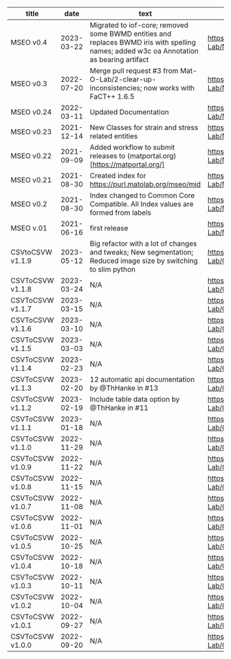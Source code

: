 | title | date | text | link | subtitle | 
|   ---  |  ---  | ---  | ---  | ---  | 
| MSEO v0.4 | 2023-03-22 | Migrated to iof-core; removed some BWMD entities and replaces BWMD iris with spelling names; added w3c oa Annotation as bearing artifact | https://github.com/Mat-O-Lab/MSEO/compare/v0.3...v0.4 | 
| MSEO v0.3 | 2022-07-20 | Merge pull request #3 from Mat-O-Lab/2-clear-up-inconsistencies; now works with FaCT++ 1.6.5 | https://github.com/Mat-O-Lab/MSEO/compare/v0.24...v0.3 | 
| MSEO v0.24 | 2022-03-11 | Updated Documentation | https://github.com/Mat-O-Lab/MSEO/compare/v0.23...v0.24 | 
| MSEO v0.23 | 2021-12-14 | New Classes for strain and stress related entities | https://github.com/Mat-O-Lab/MSEO/compare/v0.22...v0.23 | 
| MSEO v0.22 | 2021-09-09 | Added workflow to submit releases to (matportal.org)[https://matportal.org/] | https://github.com/Mat-O-Lab/MSEO/compare/v0.21...v0.22 | 
| MSEO v0.21 | 2021-08-30 | Created index for https://purl.matolab.org/mseo/mid | https://github.com/Mat-O-Lab/MSEO/compare/v0.2...v0.21 | 
| MSEO v0.2 | 2021-08-30 | Index changed to Common Core Compatible. All Index values are formed from labels | https://github.com/Mat-O-Lab/MSEO/compare/v.01...v0.2 | 
| MSEO v.01 | 2021-06-16 | first release | https://github.com/Mat-O-Lab/MSEO/compare/initial...v.01 | 
| CSVtoCSVW v1.1.9 |  2023-05-12 |  Big refactor with a lot of changes and tweaks; New segmentation; Reduced image size by switching to slim python |  https://github.com/Mat-O-Lab/CSVtoCSVW/releases/tag/v1.1.9 | 
| CSVToCSVW v1.1.8 | 2023-03-24 | N/A | https://github.com/Mat-O-Lab/CSVtoCSVW/releases/tag/v1.1.8 | 
| CSVToCSVW v1.1.7 | 2023-03-15 | N/A | https://github.com/Mat-O-Lab/CSVtoCSVW/releases/tag/v1.1.7 | 
| CSVToCSVW v1.1.6 | 2023-03-10 | N/A | https://github.com/Mat-O-Lab/CSVtoCSVW/releases/tag/v1.1.6 | 
| CSVToCSVW v1.1.5 | 2023-03-03 | N/A | https://github.com/Mat-O-Lab/CSVtoCSVW/releases/tag/v1.1.5 | 
| CSVToCSVW v1.1.4 | 2023-02-23 | N/A | https://github.com/Mat-O-Lab/CSVtoCSVW/releases/tag/v1.1.4 | 
| CSVToCSVW v1.1.3 | 2023-02-20 | 12 automatic api documentation by @ThHanke in #13 | https://github.com/Mat-O-Lab/CSVtoCSVW/releases/tag/v1.1.3 | 
| CSVToCSVW v1.1.2 | 2023-02-19 | Include table data option by @ThHanke in #11 | https://github.com/Mat-O-Lab/CSVtoCSVW/releases/tag/v1.1.2 | 
| CSVToCSVW v1.1.1 | 2023-01-18 | N/A | https://github.com/Mat-O-Lab/CSVtoCSVW/releases/tag/v1.1.1 | 
| CSVToCSVW v1.1.0 | 2022-11-29 | N/A | https://github.com/Mat-O-Lab/CSVtoCSVW/releases/tag/v1.1.0 | 
| CSVToCSVW v1.0.9 | 2022-11-22 | N/A | https://github.com/Mat-O-Lab/CSVtoCSVW/releases/tag/v1.0.9 | 
| CSVToCSVW v1.0.8 | 2022-11-15 | N/A | https://github.com/Mat-O-Lab/CSVtoCSVW/releases/tag/v1.0.8 | 
| CSVToCSVW v1.0.7 | 2022-11-08 | N/A | https://github.com/Mat-O-Lab/CSVtoCSVW/releases/tag/v1.0.7 | 
| CSVToCSVW v1.0.6 | 2022-11-01 | N/A | https://github.com/Mat-O-Lab/CSVtoCSVW/releases/tag/v1.0.6 | 
| CSVToCSVW v1.0.5 | 2022-10-25 | N/A | https://github.com/Mat-O-Lab/CSVtoCSVW/releases/tag/v1.0.5 | 
| CSVToCSVW v1.0.4 | 2022-10-18 | N/A | https://github.com/Mat-O-Lab/CSVtoCSVW/releases/tag/v1.0.4 | 
| CSVToCSVW v1.0.3 | 2022-10-11 | N/A | https://github.com/Mat-O-Lab/CSVtoCSVW/releases/tag/v1.0.3 | 
| CSVToCSVW v1.0.2 | 2022-10-04 | N/A | https://github.com/Mat-O-Lab/CSVtoCSVW/releases/tag/v1.0.2 | 
| CSVToCSVW v1.0.1 | 2022-09-27 | N/A | https://github.com/Mat-O-Lab/CSVtoCSVW/releases/tag/v1.0.1 | 
| CSVToCSVW v1.0.0 | 2022-09-20 | N/A | https://github.com/Mat-O-Lab/CSVtoCSVW/releases/tag/v1.0.0 | 
